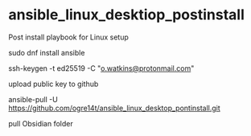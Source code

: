 # ansible_linux_desktiop_postinstall
Post install playbook for Linux setup

sudo dnf install ansible

ssh-keygen -t ed25519 -C "o.watkins@protonmail.com"

upload public key to github

ansible-pull -U https://github.com/ogre14t/ansible_linux_desktop_pontinstall.git

pull Obsidian folder
